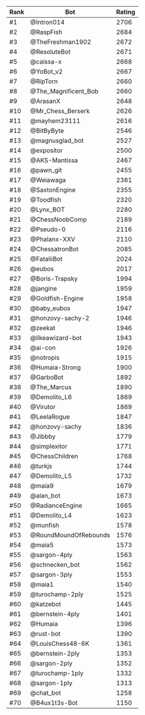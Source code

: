 Rank|Bot|Rating
---|---|---
#1|@Intron014|2706
#2|@RaspFish|2684
#3|@TheFreshman1902|2672
#4|@ResoluteBot|2671
#5|@caissa-x|2668
#6|@YoBot_v2|2667
#7|@RipTorn|2660
#8|@The_Magnificent_Bob|2660
#9|@ArasanX|2648
#10|@Mr_Chess_Berserk|2626
#11|@mayhem23111|2616
#12|@BitByByte|2546
#13|@magnusglad_bot|2527
#14|@expositor|2500
#15|@AKS-Mantissa|2467
#16|@pawn_git|2455
#17|@Weiawaga|2381
#18|@SaxtonEngine|2355
#19|@Toodfish|2320
#20|@Lynx_BOT|2280
#21|@ChessNoobComp|2189
#22|@Pseudo-0|2116
#23|@Phalanx-XXV|2110
#24|@ChessatronBot|2085
#25|@FataliiBot|2024
#26|@eubos|2017
#27|@Boris-Trapsky|1994
#28|@jangine|1959
#29|@Goldfish-Engine|1958
#30|@baby_eubos|1947
#31|@honzovy-sachy-2|1946
#32|@zeekat|1946
#33|@likeawizard-bot|1943
#34|@ai-con|1926
#35|@notropis|1915
#36|@Humaia-Strong|1900
#37|@GarboBot|1892
#38|@The_Marcus|1890
#39|@Demolito_L6|1869
#40|@Virutor|1869
#41|@LeelaRogue|1847
#42|@honzovy-sachy|1836
#43|@Jibbby|1779
#44|@simplexitor|1771
#45|@ChessChildren|1768
#46|@turkjs|1744
#47|@Demolito_L5|1732
#48|@maia9|1679
#49|@alan_bot|1673
#50|@RadianceEngine|1665
#51|@Demolito_L4|1623
#52|@munfish|1578
#53|@RoundMoundOfRebounds|1576
#54|@maia5|1573
#55|@sargon-4ply|1563
#56|@schnecken_bot|1562
#57|@sargon-3ply|1553
#58|@maia1|1540
#59|@turochamp-2ply|1525
#60|@katzebot|1445
#61|@bernstein-4ply|1401
#62|@Humaia|1396
#63|@rust-bot|1390
#64|@LouisChess48-6K|1361
#65|@bernstein-2ply|1353
#66|@sargon-2ply|1352
#67|@turochamp-1ply|1332
#68|@sargon-1ply|1313
#69|@chat_bot|1258
#70|@B4ux1t3s-Bot|1150
